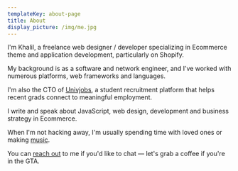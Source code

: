 ```yaml
---
templateKey: about-page
title: About
display_picture: /img/me.jpg
---
```


I'm Khalil, a freelance web designer / developer specializing in Ecommerce theme and application development, particularly on Shopify.

My background is as a software and network engineer, and Iʼve worked with numerous platforms, web frameworks and languages. 

I'm also the CTO of [Univjobs](https://univjobs.ca), a student recruitment platform that helps recent grads
connect to meaningful employment.

I write and speak about JavaScript, web design, development and business strategy in
Ecommerce.

When I'm not hacking away, I'm usually spending time with loved ones or making [music](https://soundcloud.com/cyanidecanaries/sets/cyanide-canaries-a).

You can [reach out](/contact) to me if you'd like to chat — let's grab a coffee if
you're in the GTA.
